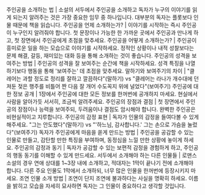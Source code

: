 주인공을 소개하는 법	| 소설의 서두에서 주인공을 소개하고 독자가 누구의 이야기를 읽게 되는지 알려주는 것은 가장 중요한 임무 중 하나입니다. 대부분의 독자는 플롯보다 인물 때문에 책을 읽습니다.
주인공을 언제 소개하는가?	| 이야기를 시작하는 즉시 주인공이 누구인지 알려줘야 합니다. 첫 문장이나 가능한 한 가까운 곳에서 주인공과 만나게 하고, 첫 장면에서 주인공에게 초점을 맞추세요.
주인공을 어떻게 소개하는가?	| 주인공이 흥미로운 일을 하는 모습으로 이야기를 시작하세요. 정적인 상황이나 내적 성찰보다는 문제 해결, 갈등, 재미있는 대화 등을 통해 소개하는 것이 좋습니다.
주인공의 성격을 보여주는 방법	| 주인공의 성격을 잘 보여주는 순간에 책을 시작하세요. 성격 특징을 나열하기보다 행동을 통해 '보여주는' 데 초점을 맞추세요.
말하기와 보여주기의 차이	| "클레어는 과할 정도로 정리를 잘하고 깔끔하다"(말하기) vs "클레어는 라나가 개수대에 던져둔 젖은 행주를 비틀어 짠 다음 잘 개어 수도꼭지 위에 널었다"(보여주기)
주인공에 대한 정보 공개	| 1장에서 주인공에 대한 모든 정보를 한꺼번에 공개하지 마세요. 현실에서 사람을 알아가듯 서서히, 조금씩 알려주세요.
주인공의 장점과 결점	| 첫 장면에서 주인공의 장점이나 능력을 보여주되, 두려움이나 결점도 암시해야 합니다. 완벽한 주인공은 비현실적이고 지루합니다.
주인공의 감정 표현	| 독자가 인물의 감정을 들여다볼 수 있게 해주세요. "그는 안도했다"(말하기) vs "'하느님, 감사합니다.' 그는 손으로 가슴을 눌렀다"(보여주기)
독자가 주인공에게 마음을 쏟게 만드는 방법	| 주인공을 공감할 수 있는 인물로 만들고, 감탄할 만한 특징을 부여하며, 동정심을 느낄 만한 상황에 놓이게 하세요.
주인공의 감정과 동기	| 독자가 공감할 수 있는 보편적 감정을 경험하게 하고, 주인공의 행동 동기를 이해할 수 있게 만드세요.
서두에서 소개해야 하는 다른 인물들	| 로맨스 소설의 경우 연애 상대를 1~3장 내에 소개하고, 적대자는 1막이 끝나기 전에 소개해야 합니다. 다른 주요 인물도 1막에서 소개하되, 너무 많은 인물을 한꺼번에 등장시키지 마세요.
조연 인물 소개 방법	| 조연이 단지 조연에 불과하다는 사실을 명확히 하세요. 이름을 밝히고 모습을 자세히 묘사하면 독자는 그 인물이 중요하다고 생각할 것입니다.